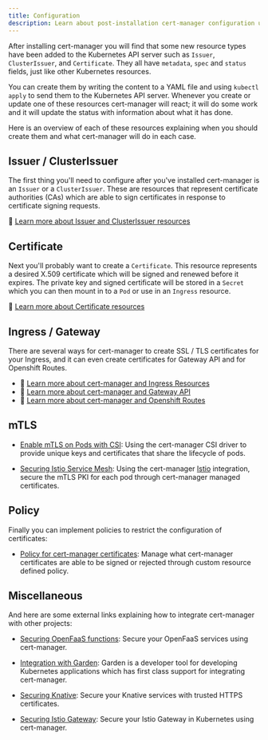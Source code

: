 ```yaml
---
title: Configuration
description: Learn about post-installation cert-manager configuration using Issuer, ClusterIssuer and Certificate as well as integrations with Ingress and Gateway API.
---
```


After installing cert-manager you will find that some new resource types have been added to the Kubernetes API server
such as `Issuer`, `ClusterIssuer`, and `Certificate`.
They all have `metadata`, `spec` and `status` fields, just like other Kubernetes resources.

You can create them by writing the content to a YAML file and using `kubectl apply` to send them to the Kubernetes API server.
Whenever you create or update one of these resources cert-manager will react;
it will do some work and it will update the status with information about what it has done.

Here is an overview of each of these resources explaining when you should create them and what cert-manager will do in each case.

## Issuer / ClusterIssuer

The first thing you'll need to configure after you've installed cert-manager is an `Issuer` or a `ClusterIssuer`.
These are resources that represent certificate authorities (CAs)
which are able to sign certificates in response to certificate signing requests.

📖 [Learn more about Issuer and ClusterIssuer resources](issuer-and-clusterissuer-resources/README.md)

## Certificate

Next you'll probably want to create a `Certificate`.
This resource represents a desired X.509 certificate which will be signed and renewed before it expires.
The private key and signed certificate will be stored in a `Secret` which you can then mount in to a `Pod`
or use in an `Ingress` resource.

📖 [Learn more about Certificate resources](certificate-resources.md)

## Ingress / Gateway

There are several ways for cert-manager to create SSL / TLS certificates for your Ingress,
and it can even create certificates for Gateway API and for Openshift Routes.

* 📖 [Learn more about cert-manager and Ingress Resources](./securing-ingress.md)
* 📖 [Learn more about cert-manager and Gateway API]()
* 📖 [Learn more about cert-manager and Openshift Routes]()

## mTLS

- [Enable mTLS on Pods with CSI](./csi.md): Using the cert-manager CSI
  driver to provide unique keys and certificates that share the lifecycle of
  pods.

- [Securing Istio Service Mesh](./istio.md): Using the cert-manager
  [Istio](https://istio.io) integration, secure the mTLS PKI for each pod
  through cert-manager managed certificates.


## Policy

Finally you can implement policies to restrict the configuration of certificates:

- [Policy for cert-manager certificates](./approver-policy.md): Manage
  what cert-manager certificates are able to be signed or rejected through
  custom resource defined policy.

## Miscellaneous

And here are some external links explaining how to integrate cert-manager with other projects:

- [Securing OpenFaaS functions](https://docs.openfaas.com/reference/ssl/kubernetes-with-cert-manager/):
  Secure your OpenFaaS services using cert-manager.

- [Integration with Garden](https://docs.garden.io/guides/cert-manager-integration): Garden is a
  developer tool for developing Kubernetes applications which has first class
  support for integrating cert-manager.

- [Securing Knative](https://knative.dev/docs/serving/using-auto-tls/): Secure
  your Knative services with trusted HTTPS certificates.

- [Securing Istio Gateway](https://istio.io/docs/tasks/traffic-management/ingress/ingress-certmgr/):
  Secure your Istio Gateway in Kubernetes using cert-manager.
